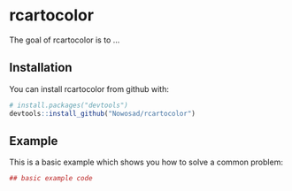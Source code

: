 
<!-- README.md is generated from README.Rmd. Please edit that file -->
rcartocolor
===========

The goal of rcartocolor is to ...

Installation
------------

You can install rcartocolor from github with:

``` r
# install.packages("devtools")
devtools::install_github("Nowosad/rcartocolor")
```

Example
-------

This is a basic example which shows you how to solve a common problem:

``` r
## basic example code
```

